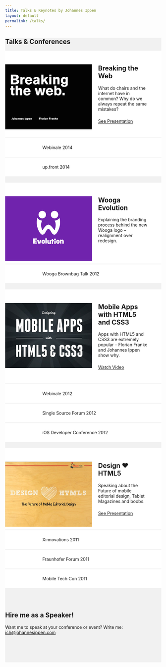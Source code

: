 ```yaml
---
title: Talks & Keynotes by Johannes Ippen
layout: default
permalink: /talks/
---
```

<style>
  .talks {
    background: #F1F1F1;
  }
  .talk {
    background: #fff;
    text-align: left;
		padding: 44px 15px;
    margin-bottom: 2px;
  }
  .talk h2 {
    margin-top: 15px;
  }
  .talk p {
    margin: 0 0 22px 0;
  }
	.conference {
		text-align: left;
		background: #fff;
		padding: 22px 15px;
		margin-bottom: 2px;
	}
	@media (min-width: 640px) {
		.talk {
	    padding-left: 300px;
			padding-right: 44px;
	  }
	  .talk h2 {
	    margin-top: 0;
	  }
	  .talk img {
	    position: absolute;
	    width: 280px;
	    margin-left: -300px;
	  }
		.conference {
			padding-left: 120px;
			padding-right: 44px;
		}
	}
	.conference + .talk {
		margin-top: 20px;
	}
	.hireme {
		padding-top: 44px;
		padding-bottom: 88px;
	}
</style>
<section class="talks">
	<h1>Talks &amp; Conferences</h1>
  <div class="inner">
    <div class="talk">
      <img src="/img/breaking-the-web.png">
      <h2>Breaking the Web</h2>
      <p>What do chairs and the internet have in common? Why do we always repeat the same mistakes?</p>
			<a href="http://www.slideshare.net/johannesippen/breaking-the-web-webinale-2014" class="btn">See Presentation</a>
    </div>
		<div class="conference">Webinale 2014</div>
		<div class="conference">up.front 2014</div>
		<div class="talk">
      <img src="/img/talk1.jpg">
      <h2>Wooga Evolution</h2>
      <p>Explaining the branding process behind the new Wooga logo – realignment over redesign.</p>
    </div>
		<div class="conference">Wooga Brownbag Talk 2012</div>
		<div class="talk">
      <img src="/img/talk2.jpg">
      <h2>Mobile Apps with HTML5 and CSS3</h2>
      <p>Apps with HTML5 and CSS3 are extremely popular – Florian Franke and Johannes Ippen show why.</p>
			<a href="https://www.youtube.com/watch?v=v_SJgfIuZrs" class="btn">Watch Video</a>
    </div>
		<div class="conference">Webinale 2012</div>
		<div class="conference">Single Source Forum 2012</div>
		<div class="conference">iOS Developer Conference 2012</div>
		<div class="talk">
      <img src="/img/talk3.jpg">
      <h2>Design ❤ HTML5</h2>
      <p>Speaking about the Future of mobile editorial design, Tablet Magazines and boobs.</p>
			<a href="http://www.slideshare.net/johannesippen/design-html5-the-future-of-mobile-editorial-design" class="btn">See Presentation</a>
    </div>
		<div class="conference">Xinnovations 2011</div>
		<div class="conference">Fraunhofer Forum 2011</div>
		<div class="conference">Mobile Tech Con 2011</div>
  </div>
	<div class="inner hireme">
		<h2>Hire me as a Speaker!</h2>
		Want me to speak at your conference or event? Write me: <a href="mailto:ich@johannesippen.com">ich@johannesippen.com</a>
	</div>
</section>